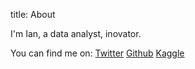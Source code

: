 title: About

I'm Ian, a data analyst, inovator.


You can find me on:
[Twitter](https://twitter/)
[Github]()
[Kaggle]()